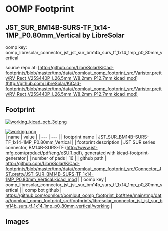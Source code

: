 # OOMP Footprint  
## JST_SUR_BM14B-SURS-TF_1x14-1MP_P0.80mm_Vertical  by LibreSolar  
  
oomp key: oomp_libresolar_connector_jst_jst_sur_bm14b_surs_tf_1x14_1mp_p0_80mm_vertical  
  
source repo at: [http://github.com/LibreSolar/KiCad-footprints/blob/master/tmp/data//oomlout_oomp_footprint_src/Varistor.pretty/RV_Rect_V25S440P_L26.5mm_W8.2mm_P12.7mm.kicad_mod](http://github.com/LibreSolar/KiCad-footprints/blob/master/tmp/data//oomlout_oomp_footprint_src/Varistor.pretty/RV_Rect_V25S440P_L26.5mm_W8.2mm_P12.7mm.kicad_mod)  
## Footprint  
  
[![working_kicad_pcb_3d.png](working_kicad_pcb_3d_600.png)](working_kicad_pcb_3d.png)  
  
[![working.png](working_600.png)](working.png)  
| name | value | 
| --- | --- | 
| footprint name | JST_SUR_BM14B-SURS-TF_1x14-1MP_P0.80mm_Vertical | 
| footprint description | JST SUR series connector, BM14B-SURS-TF (http://www.jst-mfg.com/product/pdf/eng/eSUR.pdf), generated with kicad-footprint-generator | 
| number of pads | 16 | 
| github path | http://github.com/LibreSolar/KiCad-footprints/blob/master/tmp/data//oomlout_oomp_footprint_src/Connector_JST.pretty/JST_SUR_BM14B-SURS-TF_1x14-1MP_P0.80mm_Vertical.kicad_mod | 
| oomp key | oomp_libresolar_connector_jst_jst_sur_bm14b_surs_tf_1x14_1mp_p0_80mm_vertical | 
| oomp bot github | https://github.com/oomlout/oomlout_oomp_footprint_bot/tree/main/tmp/data//oomlout_oomp_footprint_src/footprints/libresolar_connector_jst_jst_sur_bm14b_surs_tf_1x14_1mp_p0_80mm_vertical/working | 
## Images  
